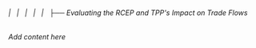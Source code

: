 ###### |   |   |   |   |   ├── Evaluating the RCEP and TPP's Impact on Trade Flows

*Add content here*